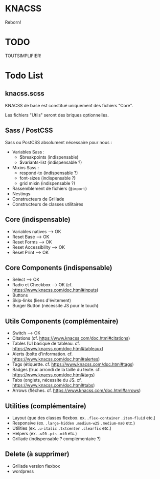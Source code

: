 # KNACSS

Reborn!

# TODO

TOUTSIMPLIFIER!


# Todo List

## knacss.scss

KNACSS de base est constitué uniquement des fichiers "Core".

Les fichiers "Utils" seront des briques optionnelles.


## Sass / PostCSS 

Sass ou PostCSS absolument nécessaire pour nous :

- Variables Sass :
  - $breakpoints (indispensable)
  - $variants-list (indispensable ?)
- Mixins Sass : 
  - respond-to (indispensable ?)
  - font-sizes (indispensable ?)
  - grid mixin (indispensable ?)
- Rassemblement de fichiers (`@import`)
- Nestings
- Constructeurs de Grillade
- Constructeurs de classes utilitaires 

## Core (indispensable)
- Variables natives  --> OK
- Reset Base  --> OK
- Reset Forms --> OK
- Reset Accessibility --> OK
- Reset Print --> OK

## Core Components (indispensable)
- Select --> OK
- Radio et Checkbox --> OK (cf. https://www.knacss.com/doc.html#inputs)
- Buttons
- Skip-links (liens d'évitement)
- Burger Button (nécessite JS pour le touch)

## Utils Components (complémentaire)
- Switch --> OK
- Citations (cf. https://www.knacss.com/doc.html#citations)
- Tables (UI basique de tableau. cf. https://www.knacss.com/doc.html#tableaux)
- Alerts (boîte d'information. cf. https://www.knacss.com/doc.html#alertes)
- Tags (étiquette. cf. https://www.knacss.com/doc.html#tags)
- Badges (truc arrondi de la taille du texte. cf. https://www.knacss.com/doc.html#tags)
- Tabs (onglets, nécessite du JS. cf. https://www.knacss.com/doc.html#tabs)
- Arrows (flèches. cf. https://www.knacss.com/doc.html#arrows)

## Utilities (complémentaire)
- Layout (que des classes flexbox. ex. `.flex-container` `.item-fluid` etc.)
- Responsive (ex. `.large-hidden` `.medium-w25` `.medium-ma0` etc.)
- Utilities (ex. `.u-italic` `.txtcenter` `.clearfix`  etc.)
- Helpers (ex. `.w20` `.pts` `.mt0` etc.)
- Grillade (indispensable ? complémentaire ?)

## Delete (à supprimer)

- Grillade version flexbox
- wordpress